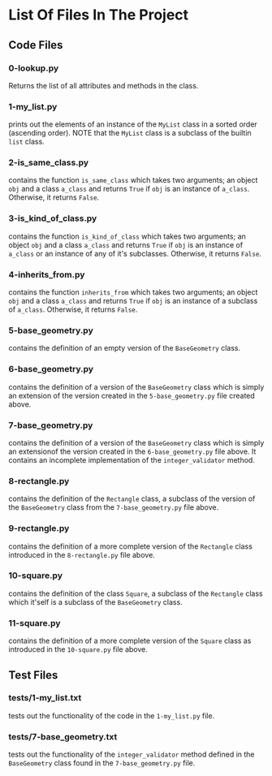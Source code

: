 # List Of Files In The Project

## Code Files

### 0-lookup.py
Returns the list of all attributes and methods in the class.

### 1-my_list.py
prints out the elements of an instance of the `MyList` class in a sorted order (ascending order). NOTE that the `MyList` class is a subclass of the builtin `list` class.

### 2-is_same_class.py
contains the function `is_same_class` which takes two arguments; an object `obj` and a class `a_class` and  returns `True` if `obj` is an instance of `a_class`. Otherwise, it returns `False`.

### 3-is_kind_of_class.py
contains the function `is_kind_of_class` which takes two arguments; an object `obj` and a class `a_class` and returns `True` if `obj` is an instance of `a_class` or an instance of any of it's subclasses. Otherwise, it returns `False`.

### 4-inherits_from.py
contains the function `inherits_from` which takes two arguments; an object `obj` and a class `a_class` and returns `True` if `obj` is an instance of a subclass of `a_class`. Otherwise, it returns `False`.

### 5-base_geometry.py
contains the definition of an empty version of the `BaseGeometry` class. 

### 6-base_geometry.py
contains the definition of a version of the `BaseGeometry` class which is simply an extension of the version created in the `5-base_geometry.py` file created above.

### 7-base_geometry.py
contains the definition of a version of the `BaseGeometry` class which is simply an extensionof the version created in the `6-base_geometry.py` file above. It contains an incomplete implementation of the `integer_validator` method.

### 8-rectangle.py
contains the definition of the `Rectangle` class, a subclass of the version of the `BaseGeometry` class from the `7-base_geometry.py` file above.

### 9-rectangle.py
contains the definition of a more complete version of the `Rectangle` class introduced in the `8-rectangle.py` file above.

### 10-square.py
contains the definition of the class `Square`, a subclass of the `Rectangle` class which it'self is a subclass of the `BaseGeometry` class.

### 11-square.py
contains the definition of a more complete version of the `Square` class as introduced in the `10-square.py` file above.

###      

## Test Files

### tests/1-my_list.txt
tests out the functionality of the code in the `1-my_list.py` file.

### tests/7-base_geometry.txt
tests out the functionality of the `integer_validator` method defined in the `BaseGeometry` class found in the `7-base_geometry.py` file.
